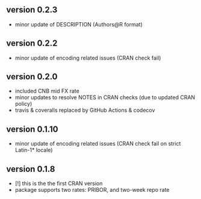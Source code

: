 ## version 0.2.3
  
  - minor update of DESCRIPTION (Authors@R format)

## version 0.2.2

  - minor update of encoding related issues (CRAN check fail)

## version 0.2.0

  - included CNB mid FX rate
  - minor updates to resolve NOTES in CRAN checks (due to updated CRAN policy)
  - travis & coveralls replaced by GitHub Actions & codecov

## version 0.1.10

  - minor update of encoding related issues (CRAN check fail on strict Latin-1* locale)

## version 0.1.8  

  - [!] this is the the first CRAN version  
  - package supports two rates: PRIBOR, and two-week repo rate


